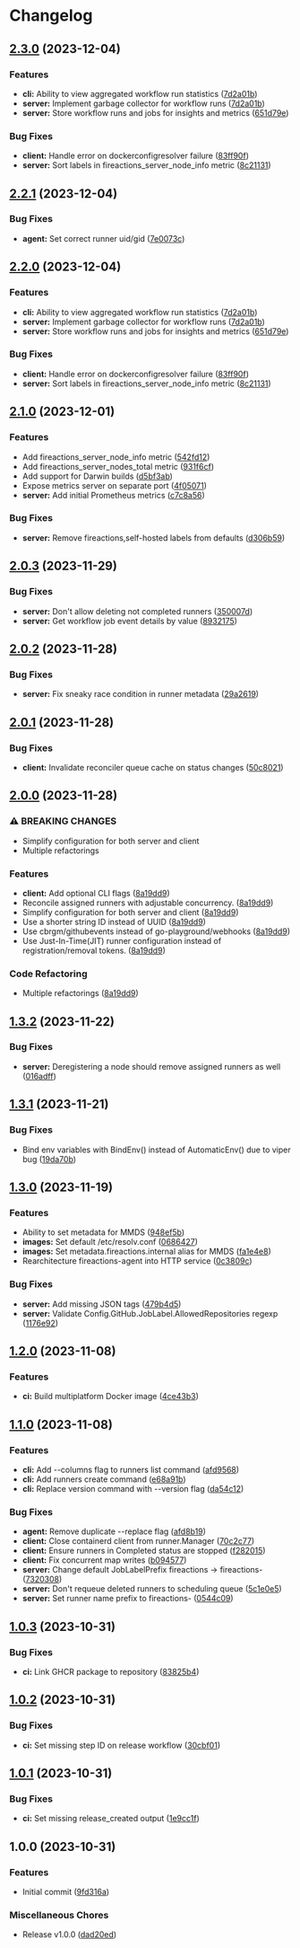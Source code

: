 # Changelog

## [2.3.0](https://github.com/hostinger/fireactions/compare/fireactions-v2.2.0...fireactions-v2.3.0) (2023-12-04)


### Features

* **cli:** Ability to view aggregated workflow run statistics ([7d2a01b](https://github.com/hostinger/fireactions/commit/7d2a01b4b7bef17b5bdecec7e7c36eaf64be524e))
* **server:** Implement garbage collector for workflow runs ([7d2a01b](https://github.com/hostinger/fireactions/commit/7d2a01b4b7bef17b5bdecec7e7c36eaf64be524e))
* **server:** Store workflow runs and jobs for insights and metrics ([651d79e](https://github.com/hostinger/fireactions/commit/651d79e7e7bd10a9ffe9e743340accd7b22a0cf8))


### Bug Fixes

* **client:** Handle error on dockerconfigresolver failure ([83ff90f](https://github.com/hostinger/fireactions/commit/83ff90f12fe97dc992d1ae228bf84c48dca06d1c))
* **server:** Sort labels in fireactions_server_node_info metric ([8c21131](https://github.com/hostinger/fireactions/commit/8c211318aedb253687dbc0254763258c87aab0ab))

## [2.2.1](https://github.com/hostinger/fireactions/compare/v2.2.0...v2.2.1) (2023-12-04)


### Bug Fixes

* **agent:** Set correct runner uid/gid ([7e0073c](https://github.com/hostinger/fireactions/commit/7e0073c8845351025a990c4bddaf9a866aad4fa9))

## [2.2.0](https://github.com/hostinger/fireactions/compare/v2.1.0...v2.2.0) (2023-12-04)


### Features

* **cli:** Ability to view aggregated workflow run statistics ([7d2a01b](https://github.com/hostinger/fireactions/commit/7d2a01b4b7bef17b5bdecec7e7c36eaf64be524e))
* **server:** Implement garbage collector for workflow runs ([7d2a01b](https://github.com/hostinger/fireactions/commit/7d2a01b4b7bef17b5bdecec7e7c36eaf64be524e))
* **server:** Store workflow runs and jobs for insights and metrics ([651d79e](https://github.com/hostinger/fireactions/commit/651d79e7e7bd10a9ffe9e743340accd7b22a0cf8))


### Bug Fixes

* **client:** Handle error on dockerconfigresolver failure ([83ff90f](https://github.com/hostinger/fireactions/commit/83ff90f12fe97dc992d1ae228bf84c48dca06d1c))
* **server:** Sort labels in fireactions_server_node_info metric ([8c21131](https://github.com/hostinger/fireactions/commit/8c211318aedb253687dbc0254763258c87aab0ab))

## [2.1.0](https://github.com/hostinger/fireactions/compare/v2.0.3...v2.1.0) (2023-12-01)


### Features

* Add fireactions_server_node_info metric ([542fd12](https://github.com/hostinger/fireactions/commit/542fd12c0d361d829eb144ce7f151a505e6cb1f9))
* Add fireactions_server_nodes_total metric ([931f6cf](https://github.com/hostinger/fireactions/commit/931f6cf306bae750f36448bca2642f11837b229e))
* Add support for Darwin builds ([d5bf3ab](https://github.com/hostinger/fireactions/commit/d5bf3aba99b4f78850f3b1f8848ba64f817f3927))
* Expose metrics server on separate port ([4f05071](https://github.com/hostinger/fireactions/commit/4f050713cd09d38b5e81354590fe769fa262fee3))
* **server:** Add initial Prometheus metrics ([c7c8a56](https://github.com/hostinger/fireactions/commit/c7c8a56646836f2ed7a7e5a6466212c2c7c3e7f9))


### Bug Fixes

* **server:** Remove fireactions,self-hosted labels from defaults ([d306b59](https://github.com/hostinger/fireactions/commit/d306b59d50b76e2344362e285bee6035091791b6))

## [2.0.3](https://github.com/hostinger/fireactions/compare/v2.0.2...v2.0.3) (2023-11-29)


### Bug Fixes

* **server:** Don't allow deleting not completed runners ([350007d](https://github.com/hostinger/fireactions/commit/350007dc318ca6f35746de401e1a60e92d49d0ca))
* **server:** Get workflow job event details by value ([8932175](https://github.com/hostinger/fireactions/commit/8932175bc31f86d6fc9e77580af32bc358236bbf))

## [2.0.2](https://github.com/hostinger/fireactions/compare/v2.0.1...v2.0.2) (2023-11-28)


### Bug Fixes

* **server:** Fix sneaky race condition in runner metadata ([29a2619](https://github.com/hostinger/fireactions/commit/29a2619b918839c35ae00e888fc472053b202cf1))

## [2.0.1](https://github.com/hostinger/fireactions/compare/v2.0.0...v2.0.1) (2023-11-28)


### Bug Fixes

* **client:** Invalidate reconciler queue cache on status changes ([50c8021](https://github.com/hostinger/fireactions/commit/50c80215983ce94d89cfd9ad2858829f9da91acb))

## [2.0.0](https://github.com/hostinger/fireactions/compare/v1.3.2...v2.0.0) (2023-11-28)


### ⚠ BREAKING CHANGES

* Simplify configuration for both server and client
* Multiple refactorings

### Features

* **client:** Add optional CLI flags ([8a19dd9](https://github.com/hostinger/fireactions/commit/8a19dd9647c997e3ab5d345c156838f4048201ae))
* Reconcile assigned runners with adjustable concurrency. ([8a19dd9](https://github.com/hostinger/fireactions/commit/8a19dd9647c997e3ab5d345c156838f4048201ae))
* Simplify configuration for both server and client ([8a19dd9](https://github.com/hostinger/fireactions/commit/8a19dd9647c997e3ab5d345c156838f4048201ae))
* Use a shorter string ID instead of UUID ([8a19dd9](https://github.com/hostinger/fireactions/commit/8a19dd9647c997e3ab5d345c156838f4048201ae))
* Use cbrgm/githubevents instead of go-playground/webhooks ([8a19dd9](https://github.com/hostinger/fireactions/commit/8a19dd9647c997e3ab5d345c156838f4048201ae))
* Use Just-In-Time(JIT) runner configuration instead of registration/removal tokens. ([8a19dd9](https://github.com/hostinger/fireactions/commit/8a19dd9647c997e3ab5d345c156838f4048201ae))


### Code Refactoring

* Multiple refactorings ([8a19dd9](https://github.com/hostinger/fireactions/commit/8a19dd9647c997e3ab5d345c156838f4048201ae))

## [1.3.2](https://github.com/hostinger/fireactions/compare/v1.3.1...v1.3.2) (2023-11-22)


### Bug Fixes

* **server:** Deregistering a node should remove assigned runners as well ([016adff](https://github.com/hostinger/fireactions/commit/016adffae55a68ef10de00e72d0867260eb03f09))

## [1.3.1](https://github.com/hostinger/fireactions/compare/v1.3.0...v1.3.1) (2023-11-21)


### Bug Fixes

* Bind env variables with BindEnv() instead of AutomaticEnv() due to viper bug ([19da70b](https://github.com/hostinger/fireactions/commit/19da70bd2ccc4d4745231aba75390dd2c2c52f3f))

## [1.3.0](https://github.com/hostinger/fireactions/compare/v1.2.0...v1.3.0) (2023-11-19)


### Features

* Ability to set metadata for MMDS ([948ef5b](https://github.com/hostinger/fireactions/commit/948ef5b912a1af460b373056efcdd462f3ac9de2))
* **images:** Set default /etc/resolv.conf ([0686427](https://github.com/hostinger/fireactions/commit/06864276a9641773c4f33594c9b569b035fa3c3a))
* **images:** Set metadata.fireactions.internal alias for MMDS ([fa1e4e8](https://github.com/hostinger/fireactions/commit/fa1e4e8ef2ec9a56ea103f8308ff7ff31f161e7c))
* Rearchitecture fireactions-agent into HTTP service ([0c3809c](https://github.com/hostinger/fireactions/commit/0c3809cbb7c9193ca64ea23f0443af8259051aee))


### Bug Fixes

* **server:** Add missing JSON tags ([479b4d5](https://github.com/hostinger/fireactions/commit/479b4d540634e3906f24f711e24410308845989d))
* **server:** Validate Config.GitHub.JobLabel.AllowedRepositories regexp ([1176e92](https://github.com/hostinger/fireactions/commit/1176e92f30c8ff1062ecb005333bef18512b05b0))

## [1.2.0](https://github.com/hostinger/fireactions/compare/v1.1.0...v1.2.0) (2023-11-08)


### Features

* **ci:** Build multiplatform Docker image ([4ce43b3](https://github.com/hostinger/fireactions/commit/4ce43b3844cfe4483e6a0b9dc4ab2ca04b72810e))

## [1.1.0](https://github.com/hostinger/fireactions/compare/v1.0.3...v1.1.0) (2023-11-08)


### Features

* **cli:** Add --columns flag to runners list command ([afd9568](https://github.com/hostinger/fireactions/commit/afd95681f0e3627157a0590a041fba762fbd91b1))
* **cli:** Add runners create command ([e68a91b](https://github.com/hostinger/fireactions/commit/e68a91b87e145f22f649909cd848091522d5ec0e))
* **cli:** Replace version command with --version flag ([da54c12](https://github.com/hostinger/fireactions/commit/da54c12aba9c3e7469a31905f48639ab18f6a04a))


### Bug Fixes

* **agent:** Remove duplicate --replace flag ([afd8b19](https://github.com/hostinger/fireactions/commit/afd8b196457186251eac76e14638e3a6f1fc9aee))
* **client:** Close containerd client from runner.Manager ([70c2c77](https://github.com/hostinger/fireactions/commit/70c2c771efea58a514b9d3928299f0593ab38d25))
* **client:** Ensure runners in Completed status are stopped ([f282015](https://github.com/hostinger/fireactions/commit/f282015a5334b35ab8cd8b52be33e68994c7bcdd))
* **client:** Fix concurrent map writes ([b094577](https://github.com/hostinger/fireactions/commit/b094577b9b6a5b5ad29cef2ffaae7825b99b7bbe))
* **server:** Change default JobLabelPrefix fireactions -&gt; fireactions- ([7320308](https://github.com/hostinger/fireactions/commit/7320308e8db5705cfacc692bb3a866df9ce4b1ec))
* **server:** Don't requeue deleted runners to scheduling queue ([5c1e0e5](https://github.com/hostinger/fireactions/commit/5c1e0e58ebb1de9ff37c988954990b212486e520))
* **server:** Set runner name prefix to fireactions- ([0544c09](https://github.com/hostinger/fireactions/commit/0544c09e2b7b883e8047498a8faf144d7e11f315))

## [1.0.3](https://github.com/hostinger/fireactions/compare/v1.0.2...v1.0.3) (2023-10-31)


### Bug Fixes

* **ci:** Link GHCR package to repository ([83825b4](https://github.com/hostinger/fireactions/commit/83825b4d3fcccd7e8f8760dc4b084255cbc1047c))

## [1.0.2](https://github.com/hostinger/fireactions/compare/v1.0.1...v1.0.2) (2023-10-31)


### Bug Fixes

* **ci:** Set missing step ID on release workflow ([30cbf01](https://github.com/hostinger/fireactions/commit/30cbf0120762fb50779beded95c6bb7950e720ff))

## [1.0.1](https://github.com/hostinger/fireactions/compare/v1.0.0...v1.0.1) (2023-10-31)


### Bug Fixes

* **ci:** Set missing release_created output ([1e9cc1f](https://github.com/hostinger/fireactions/commit/1e9cc1f736afba9c86c6aa720b3b0bde8b1b4ad0))

## 1.0.0 (2023-10-31)


### Features

* Initial commit ([9fd316a](https://github.com/hostinger/fireactions/commit/9fd316a3b341860506aa86ffceda50a6703963f4))


### Miscellaneous Chores

* Release v1.0.0 ([dad20ed](https://github.com/hostinger/fireactions/commit/dad20ed3f2a275c624fc6a0bd4625d536abed7cb))
